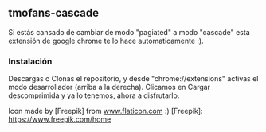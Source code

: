 ## tmofans-cascade
Si estás cansado de cambiar de modo "pagiated" a modo "cascade" esta extensión de google chrome te lo hace automaticamente :).

### Instalación

Descargas o Clonas el repositorio, y desde "chrome://extensions" activas el modo desarrollador (arriba a la derecha).
Clicamos en Cargar descomprimida y ya lo tenemos, ahora a disfrutarlo.

Icon made by [Freepik] from www.flaticon.com :)
[Freepik]: https://www.freepik.com/home
